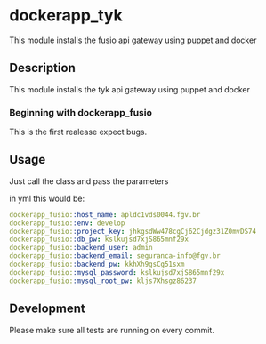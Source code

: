 # dockerapp_tyk

This module installs the fusio api gateway using puppet and docker


## Description

This module installs the tyk api gateway using puppet and docker


### Beginning with dockerapp_fusio

This is the first realease expect bugs.

## Usage

Just call the class and pass the parameters 

in yml this would be:

```yaml
dockerapp_fusio::host_name: apldc1vds0044.fgv.br
dockerapp_fusio::env: develop
dockerapp_fusio::project_key: jhkgsdWw478cgCj62Cjdgz31Z0mvDS74
dockerapp_fusio::db_pw: kslkujsd7xjS865mnf29x
dockerapp_fusio::backend_user: admin
dockerapp_fusio::backend_email: seguranca-info@fgv.br
dockerapp_fusio::backend_pw: kkhXh9gsCg51sxm
dockerapp_fusio::mysql_password: kslkujsd7xjS865mnf29x
dockerapp_fusio::mysql_root_pw: kljs7Xhsgz86237
```


## Development

Please make sure all tests are running on every commit. 

